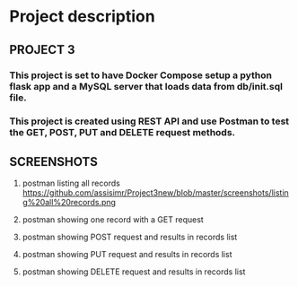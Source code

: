 # Project description

## PROJECT 3

### This project is set to have Docker Compose setup a python flask app and a MySQL server that loads data from db/init.sql file. 

### This project is created using REST API and use Postman to test the GET, POST, PUT and DELETE request methods. 

## SCREENSHOTS

1. postman listing all records
https://github.com/assisimr/Project3new/blob/master/screenshots/listing%20all%20records.png

2. postman showing one record with a GET request


4. postman showing POST request and results in records list
5. postman showing PUT request and results in records list
6. postman showing DELETE request and results in records list



